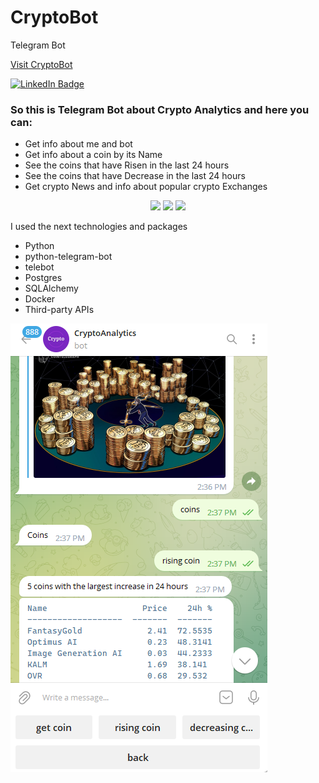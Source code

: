 # CryptoBot
Telegram Bot

<a href="https://t.me/CryptoCurrencyPetBot">Visit CryptoBot</a>

<a href="https://www.linkedin.com/in/andrii-svitelskyi-2a4775262/"><img src="https://img.shields.io/badge/LinkedIn-blue?style=for-the-badge&logo=linkedin&logoColor=white" alt="LinkedIn Badge"/></a>

<h3>So this is Telegram Bot about Crypto Analytics and here you can:</h3>
<ul>
  <li>Get info about me and bot</li>
   <li>Get info about a coin by its Name</li>
  <li>See the coins that have Risen in the last 24 hours</li>
  <li>See the coins that have Decrease in the last 24 hours</li>
  <li>Get crypto News and info about popular crypto Exchanges</li>

</ul>  
<p align="center">
  <img src="https://skillicons.dev/icons?i=py" />
  <img src="https://skillicons.dev/icons?i=postgres" />
  <img src="https://skillicons.dev/icons?i=docker,git" />
</p>

I used the next technologies and packages
<ul>
  <li>Python</li>
  <li>python-telegram-bot</li>
  <li>telebot</li>
  <li>Postgres</li>
  <li>SQLAlchemy</li>
  <li>Docker</li>
  <li>Third-party APIs</li>
</ul>  

![plot](bot_view/phone_bot.png)

